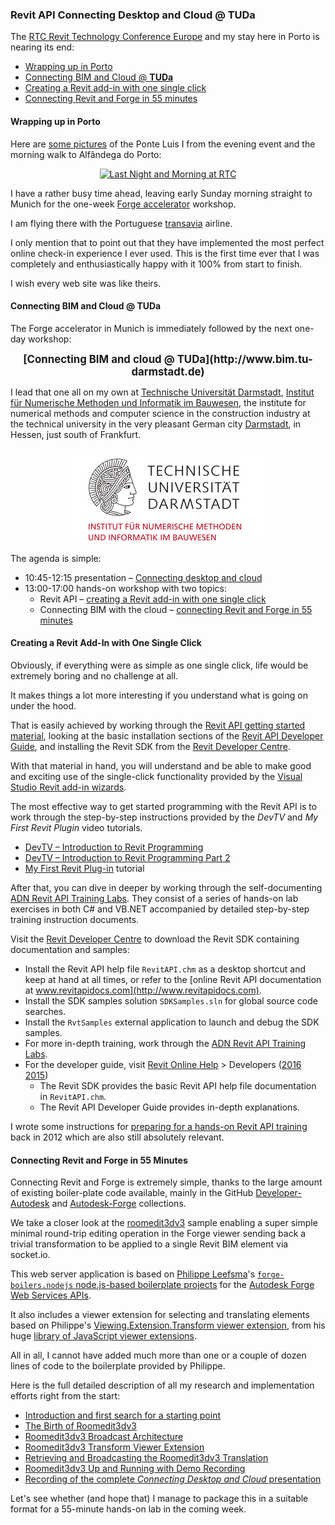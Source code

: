 <head>
<title>The Building Coder</title>
<meta http-equiv="Content-Type" content="text/html; charset=utf-8"/>
<link rel="stylesheet" type="text/css" href="3dwc.css"/>
<script src="https://cdn.rawgit.com/google/code-prettify/master/loader/run_prettify.js?autoload=true" defer="defer"></script>
</head>

<!---

<code></code>

Connecting Desktop and Cloud @ TUDa #RTCEUR @RTCEvents @AutodeskForge #revitapi @AutodeskRevit #aec #bim

&ndash; 
...

-->

### Revit API Connecting Desktop and Cloud @ TUDa

The [RTC Revit Technology Conference Europe](http://www.rtcevents.com/rtc2016eur) and
my stay here in Porto is nearing its end:

- [Wrapping up in Porto](#2)
- [Connecting BIM and Cloud @ <b>TUDa</b>](#3)
- [Creating a Revit add-in with one single click](#4)
- [Connecting Revit and Forge in 55 minutes](#5)


#### <a name="2"></a>Wrapping up in Porto

Here
are [some pictures](https://flic.kr/s/aHskK62RcB) of
the Ponte Luis I from the evening event and the morning walk to Alfândega do Porto:

<center>
<a data-flickr-embed="true"  href="https://www.flickr.com/photos/jeremytammik/albums/72157674181041821" title="Last Night and Morning at RTC"><img src="https://c4.staticflickr.com/6/5833/30400227011_e5d736383c_n.jpg" width="320" height="240" alt="Last Night and Morning at RTC"></a><script async src="//embedr.flickr.com/assets/client-code.js" charset="utf-8"></script>
</center>

I have a rather busy time ahead, leaving early Sunday morning straight to Munich for the 
one-week [Forge accelerator](http://autodeskcloudaccelerator.com) workshop.

I am flying there with the Portuguese [transavia](https://www.transavia.com) airline.

I only mention that to point out that they have implemented the most perfect online check-in experience I ever used. This is the first time ever that I was completely and enthusiastically happy with it 100% from start to finish.

I wish every web site was like theirs.


#### <a name="3"></a>Connecting BIM and Cloud @ <b>TUDa</b>

The Forge accelerator in Munich is immediately followed by the next one-day workshop:

<center>
<span style="font-size: 120%; font-weight: bold">
[Connecting BIM and cloud @ TUDa](http://www.bim.tu-darmstadt.de)
</span>
</center>

I lead that one all on my own
at [Technische Universität Darmstadt](http://www.tu-darmstadt.de),
[Institut für Numerische Methoden und Informatik im Bauwesen](http://www.iib.tu-darmstadt.de),
the institute for numerical methods and computer science in the construction industry at the technical university in the very pleasant German city [Darmstadt](https://en.wikipedia.org/wiki/Darmstadt), in Hessen, just south of Frankfurt.

<center>
<img src="img/logo_tuda_150x309.png" alt="Technische Universität Darmstadt" width="309">
</center>

The agenda is simple:

- 10:45-12:15 presentation &ndash; [Connecting desktop and  cloud](http://thebuildingcoder.typepad.com/blog/2016/10/connecting-desktop-and-cloud-at-rtc-material.html)
- 13:00-17:00 hands-on workshop with two topics:
    - Revit API &ndash; [creating a Revit add-in with one single click](#4)
    - Connecting BIM with the cloud &ndash; [connecting Revit and Forge in 55 minutes](#5)


#### <a name="4"></a>Creating a Revit Add-In with One Single Click

Obviously, if everything were as simple as one single click, life would be extremely boring and no challenge at all.

It makes things a lot more interesting if you understand what is going on under the hood.

That is easily achieved by working through
the [Revit API getting started material](http://thebuildingcoder.typepad.com/blog/about-the-author.html#2),
looking at the basic installation sections of
the [Revit API Developer Guide](http://help.autodesk.com/view/RVT/2016/ENU/?guid=GUID-F0A122E0-E556-4D0D-9D0F-7E72A9315A42),
and installing the Revit SDK from
the [Revit Developer Centre](http://www.autodesk.com/developrevit).

With that material in hand, you will understand and be able to make good and exciting use of the single-click functionality provided by the [Visual Studio Revit add-in wizards](http://thebuildingcoder.typepad.com/blog/about-the-author.html#5.20).

The most effective way to get started programming with the Revit API is to work through the step-by-step instructions provided by the *DevTV* and *My First Revit Plugin* video tutorials.

- [DevTV &ndash; Introduction to Revit Programming](https://www.youtube.com/watch?v=l8dQxoAjSP8)
- [DevTV &ndash; Introduction to Revit Programming Part 2](https://www.youtube.com/watch?v=zL8pQRJbcyA)
- [My First Revit Plug-in](http://www.autodesk.com/myfirstrevitplugin) tutorial

After that, you can dive in deeper by working through the
self-documenting [ADN Revit API Training Labs](https://github.com/ADN-DevTech/RevitTrainingMaterial).
They consist of a series of hands-on lab exercises in both C# and VB.NET accompanied by detailed step-by-step training instruction documents.

Visit the [Revit Developer Centre](http://www.autodesk.com/developrevit) to 
download the Revit SDK containing documentation and samples:

- Install the Revit API help file <code>RevitAPI.chm</code> as a desktop shortcut and keep at hand at all times, or refer to the [online Revit API documentation at www.revitapidocs.com](http://www.revitapidocs.com).
- Install the SDK samples solution <code>SDKSamples.sln</code> for global source code searches.
- Install the <code>RvtSamples</code> external application to launch and debug the SDK samples.
- For more in-depth training, work through the [ADN Revit API Training Labs](https://github.com/ADN-DevTech/RevitTrainingMaterial).
- For the developer guide, visit [Revit Online Help](http://www.autodesk.com/revitapi-help) &gt; Developers
([2016](http://help.autodesk.com/view/RVT/2016/ENU)
[2015](http://help.autodesk.com/view/RVT/2015/ENU))
    - The Revit SDK provides the basic Revit API help file documentation in <code>RevitAPI.chm</code>.
    - The Revit API Developer Guide provides in-depth explanations.

I wrote some instructions
for [preparing for a hands-on Revit API training](http://thebuildingcoder.typepad.com/blog/2012/01/preparing-for-a-hands-on-revit-api-training.html) back in 2012 which are also still absolutely relevant.


#### <a name="5"></a>Connecting Revit and Forge in 55 Minutes

Connecting Revit and Forge is extremely simple, thanks to the large amount of existing boiler-plate code available, mainly in the
GitHub [Developer-Autodesk](https://github.com/Developer-Autodesk)
and [Autodesk-Forge](https://github.com/Autodesk-Forge) collections.

We take a closer look at
the [roomedit3dv3](https://github.com/Autodesk-Forge/forge-boilers.nodejs/tree/roomedit3d) sample enabling a super simple minimal round-trip editing operation in the Forge viewer sending back a trivial transformation to be applied to a single Revit BIM element via socket.io.

This web server application is based
on [Philippe Leefsma](http://twitter.com/F3lipek)'s
[`forge-boilers.nodejs` node.js-based boilerplate projects](https://github.com/Autodesk-Forge/forge-boilers.nodejs) for
the [Autodesk Forge Web Services APIs](http://forge.autodesk.com).

It also includes a viewer extension for selecting and translating elements based on Philippe's 
[Viewing.Extension.Transform viewer extension](https://github.com/Developer-Autodesk/library-javascript-viewer-extensions/tree/master/src/Viewing.Extension.Transform),
from his
huge [library of JavaScript viewer extensions](https://github.com/Developer-Autodesk/library-javascript-viewer-extensions).

All in all, I cannot have added much more than one or a couple of dozen lines of code to the boilerplate provided by Philippe.

Here is the full detailed description of all my research and implementation efforts right from the start:

- [Introduction and first search for a starting point](http://thebuildingcoder.typepad.com/blog/2016/09/roomedit3d-update-for-connecting-desktop-and-forge.html)
- [The Birth of Roomedit3dv3](http://thebuildingcoder.typepad.com/blog/2016/09/the-birth-of-roomedit3dv3-and-forge-webinar-series.html#2)
- [Roomedit3dv3 Broadcast Architecture](http://thebuildingcoder.typepad.com/blog/2016/09/roomedit3d-broadcast-teigha-bim-and-forge-webinar-3.html#2)
- [Roomedit3dv3 Transform Viewer Extension](http://thebuildingcoder.typepad.com/blog/2016/09/warning-swallower-and-roomedit3d-viewer-extension.html#3)
- [Retrieving and Broadcasting the Roomedit3dv3 Translation](http://thebuildingcoder.typepad.com/blog/2016/10/retrieving-and-broadcasting-the-roomedit3dv3-translation.html)
- [Roomedit3dv3 Up and Running with Demo Recording](http://thebuildingcoder.typepad.com/blog/2016/10/roomedit3dv3-up-and-running-with-demo-recording.html)
- [Recording of the complete *Connecting Desktop and Cloud* presentation](http://thebuildingcoder.typepad.com/blog/2016/10/connecting-desktop-and-cloud-at-rtc-material.html)

Let's see whether (and hope that) I manage to package this in a suitable format for a 55-minute hands-on lab in the coming week.

